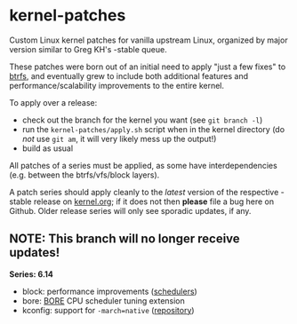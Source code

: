 kernel-patches
==============

Custom Linux kernel patches for vanilla upstream Linux, organized by major
version similar to Greg KH's -stable queue.

These patches were born out of an initial need to apply "just a few fixes"
to [btrfs](https://btrfs.readthedocs.io/), and eventually grew to include both
additional features and performance/scalability improvements to the entire kernel.

To apply over a release:

- check out the branch for the kernel you want (see `git branch -l`)
- run the `kernel-patches/apply.sh` script when in the kernel directory
  (do *not* use `git am`, it will very likely mess up the output!)
- build as usual

All patches of a series must be applied, as some have interdependencies
(e.g. between the btrfs/vfs/block layers).

A patch series should apply cleanly to the *latest* version of the respective -stable
release on [kernel.org](https://www.kernel.org/); if it does not then **please** file
a bug here on Github. Older release series will only see sporadic updates, if any.

**NOTE:** This branch will no longer receive updates!
-----------------------------------------------------

**Series: 6.14**

- block: performance improvements ([schedulers](https://lore.kernel.org/linux-block/20240123174021.1967461-1-axboe@kernel.dk/))
- bore: [BORE](https://github.com/firelzrd/bore-scheduler) CPU scheduler tuning extension
- kconfig: support for `-march=native` ([repository](https://github.com/graysky2/kernel_compiler_patch))

